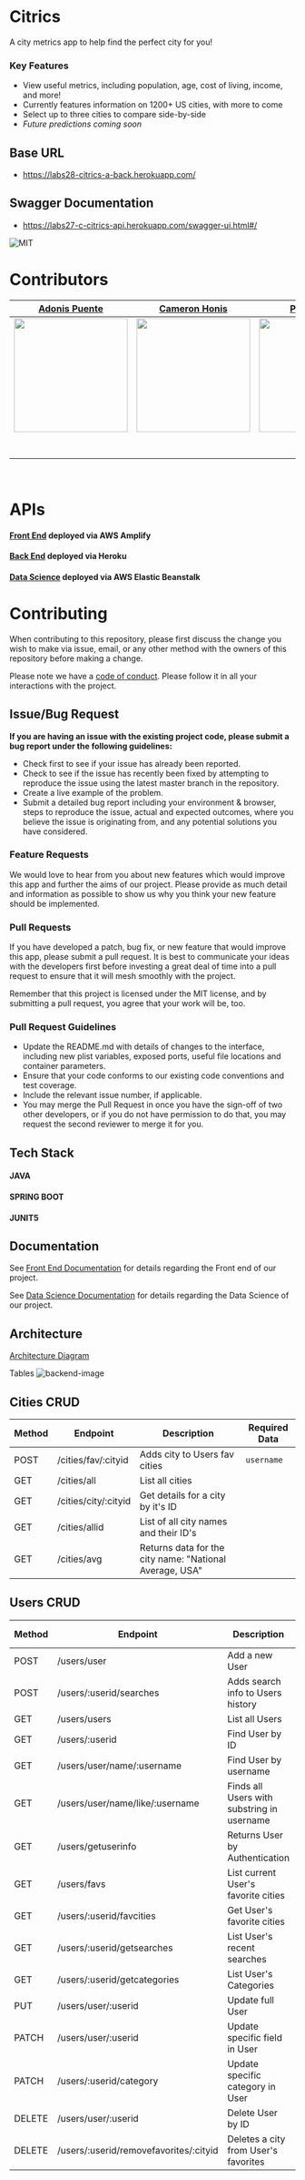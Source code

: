 # Citrics

A city metrics app to help find the perfect city for you!

### Key Features

- View useful metrics, including population, age, cost of living, income, and more!
- Currently features information on 1200+ US cities, with more to come
- Select up to three cities to compare side-by-side
- *Future predictions coming soon*


## Base URL
- https://labs28-citrics-a-back.herokuapp.com/

## Swagger Documentation
- https://labs27-c-citrics-api.herokuapp.com/swagger-ui.html#/


![MIT](https://img.shields.io/packagist/l/doctrine/orm.svg)

# Contributors


| [Adonis Puente](https://github.com/adonispuente)                                                                                                                | [Cameron Honis](https://github.com/CameronHonis)                                                                                                                     | [Peter Wood](https://github.com/numbers0580)                                                                                                                     |
|-----------------------------------------------------------------------------------------------------------------------------------------------------------------|----------------------------------------------------------------------------------------------------------------------------------------------------------------------|----------------------------------------------------------------------------------------------------------------------------------------------------------------------|
| [<img src="https://avatars2.githubusercontent.com/u/60629070?s=460&u=a64a4131148a935013427e54f1ec8123937a53ce&v=4" width = "200" />](https://github.com/adonispuente) | [<img src="https://ca.slack-edge.com/ESZCHB482-W0143NLFNE7-9cd67f73c858-512" width = "200" />](https://github.com/CameronHonis) | [<img src="https://ca.slack-edge.com/ESZCHB482-W012HHM5QUD-0d0a44c93833-512" width = "200" />](https://github.com/numbers0580) |
|                                       [<img src="https://github.com/favicon.ico" width="15"> ](https://github.com/adonispuente)                                 |                                       [<img src="https://github.com/favicon.ico" width="15"> ](https://github.com/CameronHonis)                                       |                                       [<img src="https://github.com/favicon.ico" width="15"> ](https://github.com/numbers0580)                                       |
|                     [ <img src="https://static.licdn.com/sc/h/al2o9zrvru7aqj8e1x2rzsrca" width="15"> ](https://www.linkedin.com/in/adonis-puente/)    |                    [ <img src="https://static.licdn.com/sc/h/al2o9zrvru7aqj8e1x2rzsrca" width="15"> ](https://www.linkedin.com/in/cameron-honis-912a041ab/)                   |

<br>

# APIs

#### [Front End](https://main.d369qbtk76ew1j.amplifyapp.com/) deployed via AWS Amplify

#### [Back End](http://labs28-citrics-a-back.herokuapp.com/) deployed via Heroku

#### [Data Science](http://citrics-ds.eba-jvvvymfn.us-east-1.elasticbeanstalk.com) deployed via AWS Elastic Beanstalk

# Contributing

When contributing to this repository, please first discuss the change you wish to make via issue, email, or any other method with the owners of this repository before making a change.

Please note we have a [code of conduct](./code_of_conduct.md). Please follow it in all your interactions with the project.

## Issue/Bug Request

**If you are having an issue with the existing project code, please submit a bug report under the following guidelines:**

- Check first to see if your issue has already been reported.
- Check to see if the issue has recently been fixed by attempting to reproduce the issue using the latest master branch in the repository.
- Create a live example of the problem.
- Submit a detailed bug report including your environment & browser, steps to reproduce the issue, actual and expected outcomes, where you believe the issue is originating from, and any potential solutions you have considered.

### Feature Requests

We would love to hear from you about new features which would improve this app and further the aims of our project. Please provide as much detail and information as possible to show us why you think your new feature should be implemented.

### Pull Requests

If you have developed a patch, bug fix, or new feature that would improve this app, please submit a pull request. It is best to communicate your ideas with the developers first before investing a great deal of time into a pull request to ensure that it will mesh smoothly with the project.

Remember that this project is licensed under the MIT license, and by submitting a pull request, you agree that your work will be, too.

### Pull Request Guidelines

- Update the README.md with details of changes to the interface, including new plist variables, exposed ports, useful file locations and container parameters.
- Ensure that your code conforms to our existing code conventions and test coverage.
- Include the relevant issue number, if applicable.
- You may merge the Pull Request in once you have the sign-off of two other developers, or if you do not have permission to do that, you may request the second reviewer to merge it for you.


## Tech Stack

#### JAVA
#### SPRING BOOT
#### JUNIT5

## Documentation

See [Front End Documentation](https://github.com/Lambda-School-Labs/Labs27-C-Citrics-FE) for details regarding the Front end of our project.

See [Data Science Documentation](https://github.com/Lambda-School-Labs/Labs27-C-Citrics-DS) for details regarding the Data Science of our project.

## Architecture

[Architecture Diagram](https://whimsical.com/4UKop3aqMB3KJRG2LXZzM6)

Tables
![backend-image](citrics-new-be.png)

## Cities CRUD

Method | Endpoint | Description | Required Data
--- | --- | --- | ---
POST | /cities/fav/:cityid | Adds city to Users fav cities | `username`
GET | /cities/all | List all cities |
GET | /cities/city/:cityid | Get details for a city by it's ID |
GET | /cities/allid | List of all city names and their ID's |
GET | /cities/avg | Returns data for the city name: "National Average, USA" |

## Users CRUD

Method | Endpoint | Description | Required Data
--- | --- | --- | ---
POST | /users/user | Add a new User | `User {username}`
POST | /users/:userid/searches | Adds search info to Users history | array of Strings
GET | /users/users | List all Users |
GET | /users/:userid | Find User by ID |
GET | /users/user/name/:username | Find User by username |
GET | /users/user/name/like/:username | Finds all Users with substring in username |
GET | /users/getuserinfo | Returns User by Authentication |
GET | /users/favs | List current User's favorite cities |
GET | /users/:userid/favcities | Get User's favorite cities |
GET | /users/:userid/getsearches | List User's recent searches |
GET | /users/:userid/getcategories | List User's Categories |
PUT | /users/user/:userid | Update full User | `User`
PATCH | /users/user/:userid | Update specific field in User | `username`
PATCH | /users/:userid/category | Update specific category in User | pointer index
DELETE | /users/user/:userid | Delete User by ID |
DELETE | /users/:userid/removefavorites/:cityid | Deletes a city from User's favorites |


